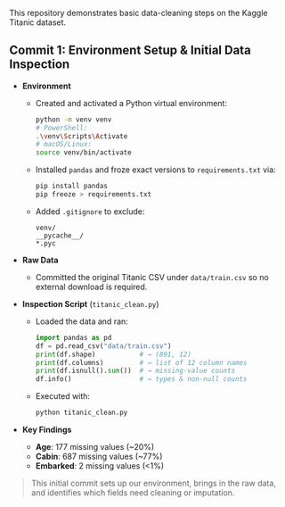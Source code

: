 
This repository demonstrates basic data-cleaning steps on the Kaggle Titanic dataset.


## Commit 1: Environment Setup & Initial Data Inspection

- **Environment**  
  - Created and activated a Python virtual environment:  
    ```bash
    python -m venv venv
    # PowerShell:
    .\venv\Scripts\Activate
    # macOS/Linux:
    source venv/bin/activate
    ```
  - Installed `pandas` and froze exact versions to `requirements.txt` via:
    ```bash
    pip install pandas
    pip freeze > requirements.txt
    ```
  - Added `.gitignore` to exclude:
    ```
    venv/
    __pycache__/
    *.pyc
    ```

- **Raw Data**  
  - Committed the original Titanic CSV under `data/train.csv` so no external download is required.

- **Inspection Script** (`titanic_clean.py`)  
  - Loaded the data and ran:
    ```python
    import pandas as pd
    df = pd.read_csv("data/train.csv")
    print(df.shape)           # → (891, 12)
    print(df.columns)         # → list of 12 column names
    print(df.isnull().sum())  # → missing-value counts
    df.info()                 # → types & non-null counts
    ```
  - Executed with:
    ```bash
    python titanic_clean.py
    ```

- **Key Findings**  
  - **Age**: 177 missing values (~20%)  
  - **Cabin**: 687 missing values (~77%)  
  - **Embarked**: 2 missing values (<1%)

> This initial commit sets up our environment, brings in the raw data, and identifies which fields need cleaning or imputation.  


